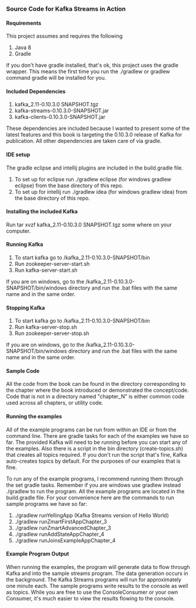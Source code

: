 ### Source Code for Kafka Streams in Action


#### Requirements
This project assumes and requires the following

1. Java 8
2. Gradle

If you don't have gradle installed, that's ok, this project uses the gradle wrapper.  This means
the first time you run the ./gradlew or gradlew command gradle will be installed for you.

#### Included Dependencies

1. kafka_2.11-0.10.3.0 SNAPSHOT.tgz
2. kafka-streams-0.10.3.0-SNAPSHOT.jar
3. kafka-clients-0.10.3.0-SNAPSHOT.jar

These dependencies are included because I wanted to present some of the latest features and this book
is targeting the 0.10.3.0 release of Kafka for publication.  All other dependencies are taken care of via gradle.
 
#### IDE setup
The gradle eclipse and intellij plugins are included in the build.gradle file.
 
1. To set up for eclipse run  ./gradlew eclipse (for windows gradlew eclipse) from the base directory of this repo.
2. To set up for intellij run ./gradlew idea (for windows gradlew idea) from the base directory of this repo.

#### Installing the included Kafka
Run tar xvzf  kafka_2.11-0.10.3.0 SNAPSHOT.tgz some where on your computer.

#### Running Kafka
1. To start kafka go to <install dir>/kafka_2.11-0.10.3.0-SNAPSHOT/bin
2. Run zookeeper-server-start.sh
3. Run kafka-server-start.sh

If you are on windows, go to the <install dir>/kafka_2.11-0.10.3.0-SNAPSHOT/bin/windows directory
and run the .bat files with the same name and in the same order.
 
#### Stopping Kafka
1. To start kafka go to <install dir>/kafka_2.11-0.10.3.0-SNAPSHOT/bin
2. Run kafka-server-stop.sh
3. Run zookeeper-server-stop.sh

If you are on windows, go to the <install dir>/kafka_2.11-0.10.3.0-SNAPSHOT/bin/windows directory
and run the .bat files with the same name and in the same order.

#### Sample Code
All the code from the book can be found in the directory corresponding to the chapter where
the book introduced or demonstrated the concept/code.  Code that is not in a directory named "chapter_N" is either
common code used across all chapters, or utility code.
 
#### Running the examples
 
All of the example programs can be run from within an IDE or from the command line.  There are gradle
tasks for each of the examples we have so far.  The provided Kafka will need to be running before
you can start any of the examples.  Also there is a script in the bin directory (create-topics.sh) that creates all topics
required.  If you don't run the script that's fine, Kafka auto-creates topics by default.  For the purposes
of our examples that is fine.

To run any of the example programs, I recommend running them through the set gradle tasks.  Remember if you are
windows use gradlew instead  ./gradlew to run the program.  All the 
example programs are located in the build.gradle file.  For your convenience here are the commands to run sample programs
we have so far:

1. ./gradlew runYellingApp (Kafka Streams version of Hello World)
2. ./gradlew runZmartFirstAppChapter_3
3. ./gradlew runZmartAdvancedChapter_3
4. ./gradlew runAddStateAppChapter_4
5. ./gradlew runJoinsExampleAppChapter_4

#### Example Program Output
When running the examples, the program will generate data to flow through Kafka and into the sample
streams program.  The data generation occurs in the background.  The Kafka Streams programs will run for 
approximately one minute each.  The sample programs write results to the console as well as topics.  While you
are free to use the ConsoleConsumer or your own Consumer, it's much easier to view the results flowing to the console.